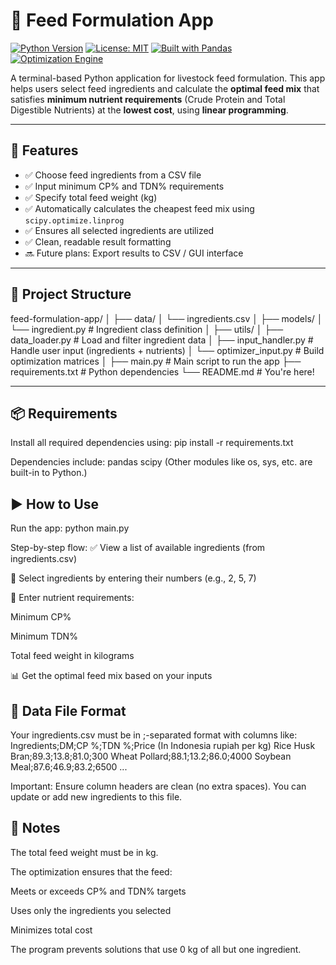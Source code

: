 # 🐄 Feed Formulation App
[![Python Version](https://img.shields.io/badge/python-3.8%2B-blue.svg)](https://www.python.org/)
[![License: MIT](https://img.shields.io/badge/License-MIT-yellow.svg)](https://opensource.org/licenses/MIT)
[![Built with Pandas](https://img.shields.io/badge/pandas-powered-lightgrey.svg)](https://pandas.pydata.org/)
[![Optimization Engine](https://img.shields.io/badge/solver-scipy.optimize-orange)](https://docs.scipy.org/doc/scipy/reference/generated/scipy.optimize.linprog.html)

A terminal-based Python application for livestock feed formulation. This app helps users select feed ingredients and calculate the **optimal feed mix** that satisfies **minimum nutrient requirements** (Crude Protein and Total Digestible Nutrients) at the **lowest cost**, using **linear programming**.

---

## 🚀 Features

- ✅ Choose feed ingredients from a CSV file
- ✅ Input minimum CP% and TDN% requirements
- ✅ Specify total feed weight (kg)
- ✅ Automatically calculates the cheapest feed mix using `scipy.optimize.linprog`
- ✅ Ensures all selected ingredients are utilized
- ✅ Clean, readable result formatting
- 🔜 Future plans: Export results to CSV / GUI interface

---

## 🧱 Project Structure
feed-formulation-app/
│
├── data/
│ └── ingredients.csv
│
├── models/
│ └── ingredient.py # Ingredient class definition
│
├── utils/
│ ├── data_loader.py # Load and filter ingredient data
│ ├── input_handler.py # Handle user input (ingredients + nutrients)
│ └── optimizer_input.py # Build optimization matrices
│
├── main.py # Main script to run the app
├── requirements.txt # Python dependencies
└── README.md # You're here!


---

## 📦 Requirements

Install all required dependencies using:
pip install -r requirements.txt

Dependencies include:
pandas
scipy
(Other modules like os, sys, etc. are built-in to Python.)


## ▶️ How to Use
Run the app:
python main.py

Step-by-step flow:
✅ View a list of available ingredients (from ingredients.csv)

🧠 Select ingredients by entering their numbers (e.g., 2, 5, 7)

🧪 Enter nutrient requirements:

Minimum CP%

Minimum TDN%

Total feed weight in kilograms

📊 Get the optimal feed mix based on your inputs


## 📄 Data File Format
Your ingredients.csv must be in ;-separated format with columns like:
Ingredients;DM;CP %;TDN %;Price (In Indonesia rupiah per kg)
Rice Husk Bran;89.3;13.8;81.0;300
Wheat Pollard;88.1;13.2;86.0;4000
Soybean Meal;87.6;46.9;83.2;6500
...

Important:
Ensure column headers are clean (no extra spaces).
You can update or add new ingredients to this file.

## 📌 Notes
The total feed weight must be in kg.

The optimization ensures that the feed:

Meets or exceeds CP% and TDN% targets

Uses only the ingredients you selected

Minimizes total cost

The program prevents solutions that use 0 kg of all but one ingredient.


